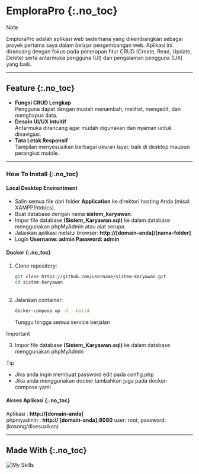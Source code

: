 # EmploraPro {:.no_toc}

> [!NOTE]
>EmploraPro adalah aplikasi web sederhana yang dikembangkan sebagai proyek pertama saya dalam belajar pengembangan web. Aplikasi ini dirancang dengan fokus pada penerapan fitur CRUD (Create, Read, Update, Delete) serta antarmuka pengguna (UI) dan pengalaman pengguna (UX) yang baik.

---

## Feature {:.no_toc}

- **Fungsi CRUD Lengkap**<br>Pengguna dapat dengan mudah menambah, melihat, mengedit, dan menghapus data.
- **Desain UI/UX Intuitif**<br>Antarmuka dirancang agar mudah digunakan dan nyaman untuk dinavigasi.
- **Tata Letak Responsif**<br>Tampilan menyesuaikan berbagai ukuran layar, baik di desktop maupun perangkat mobile.

---

### How To Install {:.no_toc}

#### Local Desktop Environtment
- Salin semua file dari folder **Application** ke direktori hosting Anda (misal: XAMPP/htdocs).
- Buat database dengan nama **sistem_karyawan**.
- Impor file database **(Sistem_Karyawan.sql)** ke dalam database menggunakan phpMyAdmin atau alat serupa.
- Jalankan aplikasi melalui browser: **http://[domain-anda]/[nama-folder]**
- Login **Username: admin Password: admin**

#### Docker {:.no_toc}
 
1. Clone repository:
    ```bash
    git clone https://github.com/username/sistem-karyawan.git
    cd sistem-karyawan 
    ```
    <br>
2. Jalankan container:
    ```bash
    docker-compose up -d --build
    ```
    Tunggu hingga semua service berjalan 
    <br>
> [!IMPORTANT]
> 3. Impor file database **(Sistem_Karyawan.sql)** ke dalam database menggunakan phpMyAdmin

> [!TIP]
> - Jika anda ingin membuat password edit pada config.php
> - Jika anda menggunakan docker tambahkan juga pada docker-compose.yaml

#### Akses Aplikasi {:.no_toc}

Aplikasi  :	**http://[domain-anda]**<br>phpmyadmin  :	**http:// [domain-anda]:8080**	user: root, password: (kosong/disesuaikan)

---
## Made With {:.no_toc}

![My Skills](https://skillicons.dev/icons?i=php,js,mysql,html,css,docker)
